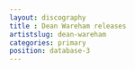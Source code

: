 ```yaml
---
layout: discography
title : Dean Wareham releases
artistslug: dean-wareham
categories: primary
position: database-3
---
```



